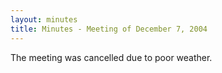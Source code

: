 ```yaml
---
layout: minutes
title: Minutes - Meeting of December 7, 2004
---
```

The meeting was cancelled due to poor weather.
